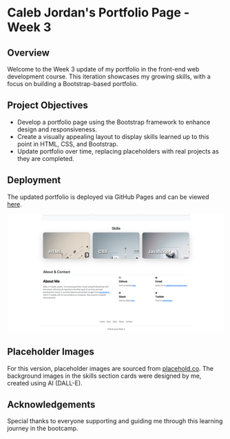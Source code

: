 # Caleb Jordan's Portfolio Page - Week 3

## Overview
Welcome to the Week 3 update of my portfolio in the front-end web development course. This iteration showcases my growing skills, with a focus on building a Bootstrap-based portfolio.

## Project Objectives
- Develop a portfolio page using the Bootstrap framework to enhance design and responsiveness.
- Create a visually appealing layout to display skills learned up to this point in HTML, CSS, and Bootstrap.
- Update portfolio over time, replacing placeholders with real projects as they are completed.

## Deployment
The updated portfolio is deployed via GitHub Pages and can be viewed [here](https://calebtkjordan.github.io/bootstrap-portfolio-challenege/).

![Preview](assets/images/readme-preview.png)

## Placeholder Images
For this version, placeholder images are sourced from [placehold.co](https://placehold.co/). The background images in the skills section cards were designed by me, created using AI (DALL-E).

## Acknowledgements
Special thanks to everyone supporting and guiding me through this learning journey in the bootcamp.
